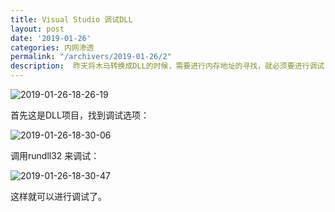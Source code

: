 ```yaml
---
title: Visual Studio 调试DLL
layout: post
date: '2019-01-26'
categories: 内网渗透
permalink: "/archivers/2019-01-26/2"
description:  昨天将木马转换成DLL的时候，需要进行内存地址的寻找，就必须要进行调试，在网上搜了很多文章，发现条件有些复杂和繁琐。
---
```


![2019-01-26-18-26-19](https://rvn0xsy.oss-cn-shanghai.aliyuncs.com/79e014c4a0c1933385ead1680534a7dd.png)

首先这是DLL项目，找到调试选项：

![2019-01-26-18-30-06](https://rvn0xsy.oss-cn-shanghai.aliyuncs.com/c0ed9074a11b2cff7f6bc61336a2c2b6.png)

调用rundll32 来调试：

![2019-01-26-18-30-47](https://rvn0xsy.oss-cn-shanghai.aliyuncs.com/a9f9249df41cbe2e73d8d52608cbfeb6.png)

这样就可以进行调试了。

